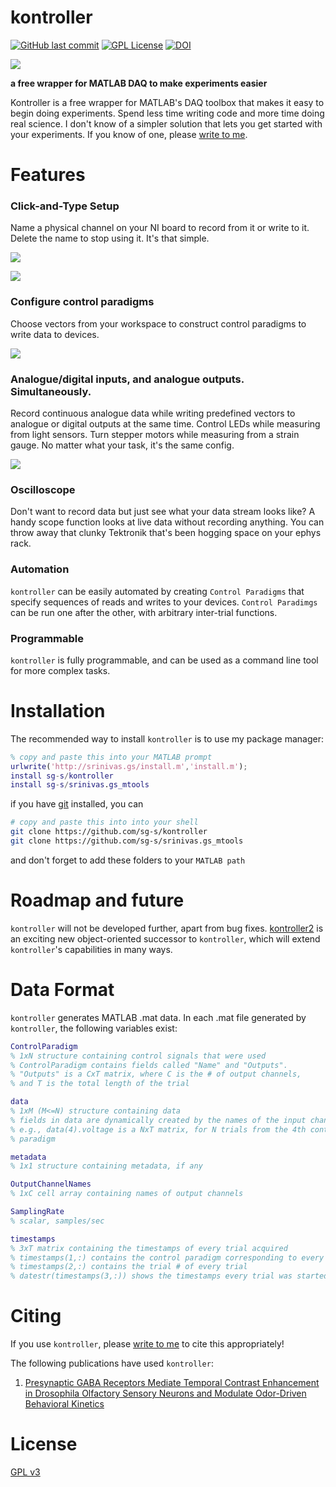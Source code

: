 # kontroller

[![GitHub last commit](https://img.shields.io/github/last-commit/sg-s/kontroller.svg)]() [![GPL License](http://img.shields.io/badge/license-GPL-blue.svg?style=flat)](http://opensource.org/licenses/GPL-2.0) [![DOI](https://zenodo.org/badge/3740/sg-s/kontroller.svg)](http://dx.doi.org/10.5281/zenodo.14584)

![](title.png)


**a free wrapper for MATLAB DAQ to make experiments easier**

Kontroller is a free wrapper for MATLAB's DAQ toolbox that makes it easy to begin doing experiments. Spend less time writing code and more time doing real science. I don't know of a simpler solution that lets you get started with your experiments. If you know of one, please [write to me](http://srinivas.gs/#contact).

# Features

### Click-and-Type Setup

Name a physical channel on your NI board to record from it or write to it. Delete the name to stop using it. It's that simple.

![](images/configure-inputs.gif)

![](images/configure-outputs.gif)

### Configure control paradigms

Choose vectors from your workspace to construct control paradigms to write data to devices. 

![](images/configure-controls.gif)


### Analogue/digital inputs, and analogue outputs. Simultaneously.

Record continuous analogue data while writing predefined vectors to analogue or digital outputs at the same time. Control LEDs while measuring from light sensors. Turn stepper motors while measuring from a strain gauge. No matter what your task, it's the same config.

![](images/acquire-data.gif)

### Oscilloscope

Don't want to record data but just see what your data stream looks like? A handy scope function looks at live data without recording anything. You can throw away that clunky Tektronik that's been hogging space on your ephys rack. 


### Automation 

`kontroller` can be easily automated by creating `Control Paradigms` that specify sequences of reads and writes to your devices. `Control Paradimgs` can be run one after the other, with arbitrary inter-trial functions. 

### Programmable 

`kontroller` is fully programmable, and can be used as a command line tool for more complex tasks. 

# Installation

The recommended way to install `kontroller` is to use my package manager:

```matlab
% copy and paste this into your MATLAB prompt
urlwrite('http://srinivas.gs/install.m','install.m'); 
install sg-s/kontroller
install sg-s/srinivas.gs_mtools
```
if you have [git](http://www.git-scm.com/) installed, you can 

```bash
# copy and paste this into into your shell
git clone https://github.com/sg-s/kontroller
git clone https://github.com/sg-s/srinivas.gs_mtools 
```
and don't forget to add these folders to your `MATLAB path`

# Roadmap and future

`kontroller` will not be developed further, apart from bug fixes. [kontroller2](https://github.com/sg-s/kontroller2) is an exciting new object-oriented successor to `kontroller`, which will extend `kontroller`'s capabilities in many ways. 

# Data Format

`kontroller` generates MATLAB .mat data. In each .mat file generated by `kontroller`, the following variables exist:

```matlab
ControlParadigm 
% 1xN structure containing control signals that were used
% ControlParadigm contains fields called "Name" and "Outputs". 
% "Outputs" is a CxT matrix, where C is the # of output channels, 
% and T is the total length of the trial

data 	
% 1xM (M<=N) structure containing data
% fields in data are dynamically created by the names of the input channels
% e.g., data(4).voltage is a NxT matrix, for N trials from the 4th control
% paradigm

metadata 
% 1x1 structure containing metadata, if any

OutputChannelNames 
% 1xC cell array containing names of output channels

SamplingRate 
% scalar, samples/sec

timestamps 
% 3xT matrix containing the timestamps of every trial acquired
% timestamps(1,:) contains the control paradigm corresponding to every trial
% timestamps(2,:) contains the trial # of every trial
% datestr(timestamps(3,:)) shows the timestamps every trial was started
```


# Citing

If you use `kontroller`, please [write to me](http://srinivas.gs/#contact) to cite this appropriately! 

The following publications have used `kontroller`:

1. [Presynaptic GABA Receptors Mediate Temporal Contrast Enhancement in Drosophila Olfactory Sensory Neurons and Modulate Odor-Driven Behavioral Kinetics](http://eneuro.org/content/3/4/ENEURO.0080-16.2016.abstract)

# License

[GPL v3](http://gplv3.fsf.org/)


